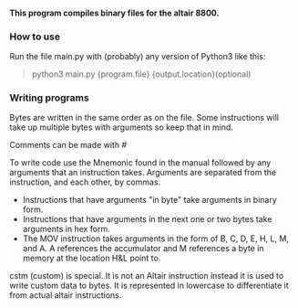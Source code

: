 #### This program compiles binary files for the altair 8800.

### How to use

Run the file main.py with (probably) any version of Python3 like this:
> python3 main.py {program.file} {output.location}(optional)

### Writing programs

Bytes are written in the same order as on the file. Some instructions will take up multiple bytes with arguments so keep that in mind.

Comments can be made with #

To write code use the Mnemonic found in the manual followed by any arguments that an instruction takes. Arguments are separated from the instruction, and each other, by commas.
* Instructions that have arguments "in byte" take arguments in binary form.
* Instructions that have arguments in the next one or two bytes take arguments in hex form.
* The MOV instruction takes arguments in the form of B, C, D, E, H, L, M, and A. A references the accumulator and M references a byte in memory at the location H&L point to.

cstm (custom) is special. It is not an Altair instruction instead it is used to write custom data to bytes. It is represented in lowercase to differentiate it from actual altair instructions.